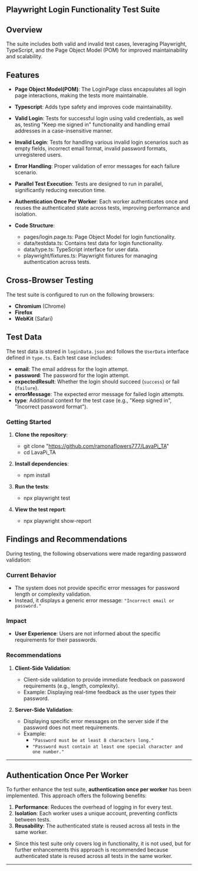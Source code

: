 
## Playwright Login Functionality Test Suite

## Overview

The suite includes both valid and invalid test cases, leveraging Playwright, TypeScript, and the Page Object Model (POM) for improved maintainability and scalability.

## Features
- **Page Object Model(POM)**: The LoginPage class encapsulates all login page interactions, making the tests more maintainable.
- **Typescript**: Adds type safety and improves code maintainability.
- **Valid Login**: Tests for successful login using valid credentials, as well as, testing "Keep me signed in" functionality and handling email addresses in a case-insensitive manner.
- **Invalid Login**: Tests for handling various invalid login scenarios such as empty fields, incorrect email format, invalid password formats, unregistered users.
- **Error Handling**: Proper validation of error messages for each failure scenario.
- **Parallel Test Execution**: Tests are designed to run in parallel, significantly reducing execution time.
- **Authentication Once Per Worker**: Each worker authenticates once and reuses the authenticated state across tests, improving performance and isolation.

- **Code Structure**: 
  - pages/login.page.ts: Page Object Model for login functionality.
  - data/testdata.ts: Contains test data for login functionality.
  - data/type.ts: TypeScript interface for user data.
  - playwright/fixtures.ts: Playwright fixtures for managing authentication across tests.

## Cross-Browser Testing

The test suite is configured to run on the following browsers:
- **Chromium** (Chrome)
- **Firefox**
- **WebKit** (Safari)

## Test Data
The test data is stored in `loginData.json` and follows the `UserData` interface defined in `type.ts`. Each test case includes:

- **email**: The email address for the login attempt.
- **password**: The password for the login attempt.
- **expectedResult**: Whether the login should succeed (`success`) or fail (`failure`).
- **errorMessage**: The expected error message for failed login attempts.
- **type**: Additional context for the test case (e.g., "Keep signed in", "Incorrect password format").

### Getting Started

1. **Clone the repository**:
   - git clone "https://github.com/ramonaflowers777/LavaPi_TA"
   - cd LavaPi_TA

2. **Install dependencies**:
   - npm install

3. **Run the tests**:
   - npx playwright test

4. **View the test report**:
   - npx playwright show-report
   

## Findings and Recommendations
During testing, the following observations were made regarding password validation:

### Current Behavior
- The system does not provide specific error messages for password length or complexity validation.
- Instead, it displays a generic error message: `"Incorrect email or password."`

### Impact
- **User Experience**: Users are not informed about the specific requirements for their passwords.

### Recommendations
1. **Client-Side Validation**:
   - Client-side validation to provide immediate feedback on password requirements (e.g., length, complexity).
   - Example: Displaying real-time feedback as the user types their password.

2. **Server-Side Validation**:
   - Displaying specific error messages on the server side if the password does not meet requirements.
   - Example:
     - `"Password must be at least 8 characters long."`
     - `"Password must contain at least one special character and one number."`

---   
## Authentication Once Per Worker

To further enhance the test suite, **authentication once per worker** has been implemented. This approach offers the following benefits:

1. **Performance**: Reduces the overhead of logging in for every test.
2. **Isolation**: Each worker uses a unique account, preventing conflicts between tests.
3. **Reusability**: The authenticated state is reused across all tests in the same worker.

- Since this test suite only covers log in functionality, it is not used, but for further enhancements this approach
is recommended because authenticated state is reused across all tests in the same worker.
---